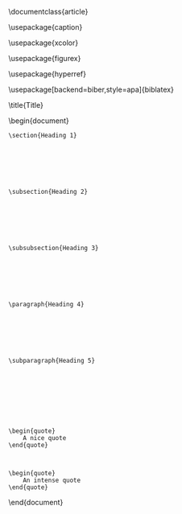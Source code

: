 \documentclass{article}

\usepackage{caption}

\usepackage{xcolor}

\usepackage{figurex}

\usepackage{hyperref}

\usepackage[backend=biber,style=apa]{biblatex}



\title{Title}



\begin{document}


	\section{Heading 1}







	\subsection{Heading 2}







	\subsubsection{Heading 3}







	\paragraph{Heading 4}







	\subparagraph{Heading 5}









	\begin{quote}
		A nice quote
	\end{quote}



	\begin{quote}
		An intense quote
	\end{quote}








\end{document}